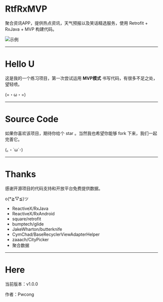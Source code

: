 # RtfRxMVP
聚合资讯APP，提供热点资讯，天气预报以及笑话精选服务，使用 Retrofit + RxJava + MVP 构建代码。

![示例](https://github.com/pwcong/SnapShot/blob/master/RtfRxMVP/snapshot.gif)

*****************

# Hello U
这是我的一个练习项目，第一次尝试运用 <b>MVP模式</b> 书写代码，有很多不足之处，望轻喷。

(=・ω・=)

*****************

# Source Code
如果你喜欢该项目，期待你给个 star 。当然我也希望你能够 fork 下来，我们一起完善它。

(｡・`ω´･)

*****************

# Thanks
感谢开源项目的代码支持和开放平台免费提供数据。 

o(*≧▽≦)ツ

* ReactiveX/RxJava
* ReactiveX/RxAndroid
* square/retrofit
* bumptech/glide
* JakeWharton/butterknife
* CymChad/BaseRecyclerViewAdapterHelper
* zaaach/CityPicker
* 聚合数据

*****************

# Here
当前版本：v1.0.0

作者：Pwcong


